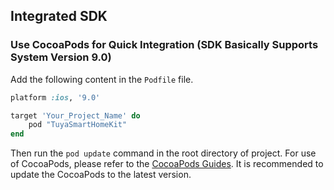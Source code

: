 ## Integrated SDK

### Use CocoaPods for Quick Integration (SDK Basically Supports System Version 9.0)

Add the following content in the `Podfile` file.

```ruby
platform :ios, '9.0'

target 'Your_Project_Name' do
	pod "TuyaSmartHomeKit"
end
```

Then run the `pod update` command in the root directory of project.
For use of CocoaPods, please refer to the [CocoaPods Guides](https://guides.cocoapods.org/). It is recommended to update the CocoaPods to the latest version.


